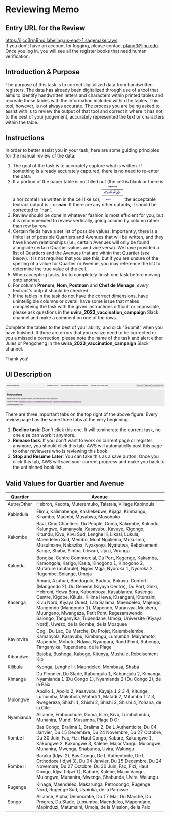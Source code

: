 # Reviewing Memo
## Entry URL for the Review
https://ljcc3rm9md.labeling.us-east-1.sagemaker.aws  
If you don't have an account for logging, please contact pfang3@jhu.edu. Once you log in, you will see all the register books that need human verification.

## Introduction & Purpose

The purpose of this task is to correct digitalized data from handwritten registers. The data has already been digitalized through use of a tool that aims to identify handwritten letters and characters within printed tables and recreate those tables with the information included within the tables. This tool, however, is not always accurate. The process you are being asked to assist with is to review the output of that tool and correct it where it has not, to the best of your judgement, accurately represented the text or characters within the table. 




## Instructions


In order to better assist you in your task, here are some guiding principles for the manual review of the data:

1.	The goal of the task is to accurately capture what is written. If something is already accurately captured, there is no need to re-enter the data.
2.	If a portion of the paper table is not filled out (the cell is blank or there is a horizontal line written in the cell like so);
 ![Fig 1](./FigsInReadMe/non1.jpg)  the acceptable textract output is **-** or **nan**. If there are any other outputs, it should be corrected to “nan”.
3.	Review should be done in whatever fashion is most efficient for you, but it is recommended to review vertically, going column by column rather than row by row.
4.	Certain fields have a set list of possible values. Importantly, there is a finite list of possible Quartiers and Avenues that will be written, and they have known relationships (i.e., certain Avenues will only be found alongside certain Quartier values and vice versa). We have provided a list of Quartiers and the Avenues that are within that Quartier (*see below*). It is not required that you use this, but if you are unsure of the spelling of a value for Quartier or Avenue, you may reference the list to determine the true value of the cell.
5.	When accepting tasks, try to completely finish one task before moving onto another.
6.  For column **Prenom**, **Nom**, **Postnom** and **Chef de Menage**, *every* textract's output should be checked. 
7.	If the tables in the task do not have the correct dimensions, have unintelligible columns or overall have some issue that makes completeing the task with the given instructions difficult or impossible, please ask questions in the **uvira_2023_vaccination_campaign** Slack channel and make a comment on one of the rows.


Complete the tables to the best of your ability, and click “Submit” when you have finished. If there are errors that you realize need to be corrected or you a missed a correction, please note the name of the task and alert either Jules or Pengcheng in the **uvira_2023_vaccination_campaign** Slack channel.


Thank you!


## UI Description
![Fig 2](./FigsInReadMe/ui.png)

There are three important tabs on the top right of the above figure. Every review page has the same three tabs at the very beginning. 
1. **Decline task**: Don't click this one.  It will teminerate the current task, no one else can work it anymore.
2. **Release task**: If you don't want to work on current page or register anymore, you should click this tab. AWS will automaticlly post this page to other reviewers who is reviewing this book.
3. **Stop and Resume Later**: You can take this as a save button. Once you click this tab, AWS will save your current progress and make you back to the unfinished book list. 


## Valid Values for Quartier and Avenue

| Quartier    | Avenue                                                                                                                                                                                                                                                                                                                                                                                                                                                                                                                                                                                   |
|-------------|------------------------------------------------------------------------------------------------------------------------------------------------------------------------------------------------------------------------------------------------------------------------------------------------------------------------------------------------------------------------------------------------------------------------------------------------------------------------------------------------------------------------------------------------------------------------------------------|
| Autre/Other | Hebron, Kadota, Muteremuko, Talatala, Village Kabindula                                                                                                                                                                                                                                                                                                                                                                                                                                                                                                                                  |
| Kabindula   | Elimu, Kalimabenge, Kashekebwe, Kijaga, Kimbangu, Kirambo, Maombi, Musabwa, Musohoko                                                                                                                                                                                                                                                                                                                                                                                                                                                                                                     |
| Kakombe     | Bavi, Cinq Chantiers, Du Peuple, Goma, Kakombe, Kalundu, Kalungwe, Kamanyola, Kasavubu, Kavuye, Kigongo, Kitundu, Kivu, Kivu Sud, Lenghe Iii, Likasi, Lukula, Maendeleo Sud, Membo, Mont Ngaliema, Mukulima, Musulmane, Nakaziba, Nyakyoya, Nyatutwa, Reboisement, Sange, Shaba, Simba, Ubwari, Ujuzi, Virunga                                                                                                                                                         |
| Kalundu     | Bongisa, Centre Commercial, Du Port, Kagenge, Kakamba, Kamongola, Karigo, Kasia, Kinogono 1, Kinogono 2, Mutarure (mutarule), Ngovi Mgja, Nyoroka 1, Nyoroka 2, Rugembe, Solange, Umoja                                                                                                                                                                                                                                                                                                                                                                                                  |
| Kasenga     | Amani, Azuhuri, Bondogolo, Budota, Bukavu, Conforti (Mangondo 2), Du General (Kiyaya Centre), Du Port, Ginki, Hebroni, Hewa Bora, Kabomboza, Kasablanca, Kasenga Centre, Kigobe, Kikula, Kilima Hewa, Kisangani, Kitumaini, Kivu Nord, Kiyaya Ouest, Lala Salama, Maendeleo, Majengo, Mangondo (Mangondo 1), Mapendo, Muranvya, Musheru, Muungano, Mwangaza, Petit Pont, Regezamwendo, Salongo, Tanganyika, Tupendane, Umoja, Universite (Kiyaya Nord), Uwezo, de la Gombe, de la Mosquee |
| Kavimvira   | Cpgl, Du Lac, Du Marche, Du Projet, Kalembelembe, Kamanyola, Kasavubu, Kimbangu, Lumumba, Maiyamoto, Mapendo, Mobutu, Ndava, Nyangara, Rond Point, Rubenga, Tanganyika, Tupendane, de la Plage                                                                                                                                                                                                                                                                                                                                                 |
| Kibondwe    | Bajoba, Bushoga, Kabego, Kitunya, Mushule, Reboisement Kib                                                                                                                                                                                                                                                                                                                                                                                                                                                                                                                               |
| Kilibula    | Kyonga, Lenghe Iii, Maendeleo, Mombasa, Shaba                                                                                                                                                                                                                                                                                                                                                                                                                                                                                                                                            |
| Kimanga     | Du Pionnier, Du Stade, Kabungulu 1, Kabungulu 2, Kimanga, Nyamianda 1 (Du Congo 1), Nyamianda 2 (Du Congo 2), de la Paix                                                                                                                                                                                                                                                                                                                                                                                                                                                                 |
| Mulongwe    | Apollo 1, Apollo 2, Kasavubu, Kayaja 1 2 3 4, Kitunge, Lumumba, Makobola, Matadi 1, Matadi 2, Mitumba 1 2 3, Rwegereza, Shishi 1, Shishi 2, Shishi 3, Shishi 4, Yohana, de la Cite                                                                                                                                                                                                                                                                                                                                                                                                       |
| Nyamianda   | Alliance, Embouchure, Goma, Isiro, Kivu, Lumbulumbu, Munanira, Mundi, Musumba, Plage D Or                                                                                                                                                                                                                                                                                                                                                                                                                                                                                                |
| Rombe I     | Bas Congo, Bralima 1, Bralima 2, De L Authenticite, Du 04 Janvier, Du 15 Decembre, Du 24 Novembre, Du 27 Octobre, Du 30 Juin, Fac, Fizi, Haut Congo, Kabare, Kakungwe 1, Kakungwe 2, Kakungwe 3, Kalehe, Major Vangu, Mulongwe, Munanira, Mwenga, Shabunda, Uvira, Walungu                                                                                                                                                                                                                                                                                                               |
| Rombe II    | Baraka (Idjwi 2), Bas Congo, De L Authenticite, De L Orthodoxe (Idjwi 3), Du 04 Janvier, Du 15 Decembre, Du 24 Novembre, Du 27 Octobre, Du 30 Juin, Fac, Fizi, Haut Congo, Idjwi (Idjwi 1), Kabare, Kalehe, Major Vangu, Mulongwe, Munanira, Mwenga, Shabunda, Uvira, Walungu                                                                                                                                                                                                                                                                                                            |
| Rugenge     | Kinaga, Maendeleo, Makarunga, Petrocongo, Rugenge Nord, Rugenge Sud, Ushirika, de la Paroisse                                                                                                                                                                                                                                                                                                                                                                                                                                                                                            |
| Songo       | Alliance, Alpha, Democratie, Du 17 Mai, Du Marche, Du Progres, Du Stade, Lumumba, Maendeleo, Mapendano, Mapinduzi, Matumaini, Umoja, de la Mission, de la Paix                                                                                                                                                                                                                                                                                                                                                                                                                           |
